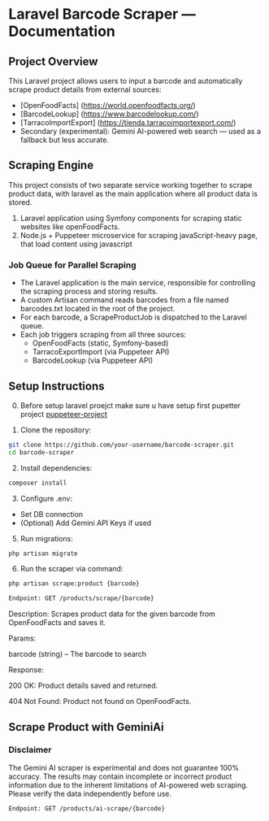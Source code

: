 # Laravel Barcode Scraper — Documentation

## Project Overview

This Laravel project allows users to input a barcode and automatically scrape product details from external sources:

-   [OpenFoodFacts] (https://world.openfoodfacts.org/)
-   [BarcodeLookup] (https://www.barcodelookup.com/)
-   [TarracoImportExport] (https://tienda.tarracoimportexport.com/)
-   Secondary (experimental): Gemini AI-powered web search — used as a fallback but less accurate.

## Scraping Engine

This project consists of two separate service working together to scrape product data, with laravel as the main application where all product data is stored.

1. Laravel application using Symfony components for scraping static websites like openFoodFacts.
2. Node.js + Puppeteer microservice for scraping javaScript-heavy page, that load content using javascript

### Job Queue for Parallel Scraping

-   The Laravel application is the main service, responsible for controlling the scraping process and storing results.
-   A custom Artisan command reads barcodes from a file named barcodes.txt located in the root of the project.
-   For each barcode, a ScrapeProductJob is dispatched to the Laravel queue.
-   Each job triggers scraping from all three sources:
    -   OpenFoodFacts (static, Symfony-based)
    -   TarracoExportImport (via Puppeteer API)
    -   BarcodeLookup (via Puppeteer API)

## Setup Instructions

0. Before setup laravel proejct make sure u have setup first pupetter project [puppeteer-project](https://github.com/almant12/Barcode-scraper-puppeteer)

1. Clone the repository:

```bash
git clone https://github.com/your-username/barcode-scraper.git
cd barcode-scraper
```

2. Install dependencies:

```bash
composer install
```

3. Configure .env:

-   Set DB connection
-   (Optional) Add Gemini API Keys if used

5. Run migrations:

```bash
php artisan migrate
```

6. Run the scraper via command:

```bash
php artisan scrape:product {barcode}
```

```bash
Endpoint: GET /products/scrape/{barcode}
```

Description: Scrapes product data for the given barcode from OpenFoodFacts and saves it.

Params:

barcode (string) – The barcode to search

Response:

200 OK: Product details saved and returned.

404 Not Found: Product not found on OpenFoodFacts.

## Scrape Product with GeminiAi

### Disclaimer

The Gemini AI scraper is experimental and does not guarantee 100% accuracy. The results may contain incomplete or incorrect product information due to the inherent limitations of AI-powered web scraping. Please verify the data independently before use.

```bash
Endpoint: GET /products/ai-scrape/{barcode}
```
